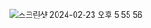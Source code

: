
![스크린샷 2024-02-23 오후 5 55 56](https://github.com/KimoonH/NewsApp/assets/153352715/3ba7fa88-2ec7-4329-9488-5c05bcac79bf)
